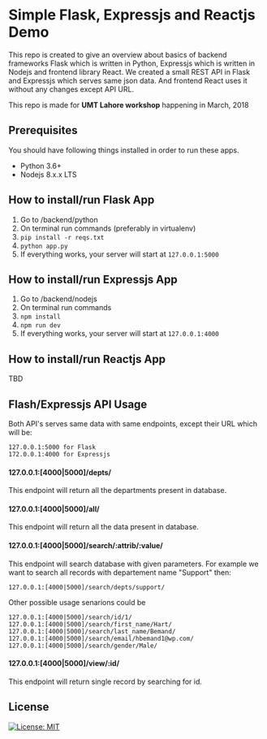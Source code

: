 # Simple Flask, Expressjs and Reactjs Demo

This repo is created to give an overview about basics of backend frameworks Flask which is written in Python, Expressjs which is written in Nodejs and frontend library React. We created a small REST API in Flask and Expressjs which serves same json data. And frontend React uses it without any changes except API URL.

This repo is made for **UMT Lahore workshop** happening in March, 2018

## Prerequisites

You should have following things installed in order to run these apps.

 - Python 3.6+
 - Nodejs 8.x.x LTS

## How to install/run Flask App

 1. Go to /backend/python
 2. On terminal run commands (preferably in virtualenv)
 3.  `pip install -r reqs.txt`
 4. `python app.py`
 5. If everything works, your server will start at `127.0.0.1:5000`

## How to install/run Expressjs App

 1. Go to /backend/nodejs
 2. On terminal run commands
 3.  `npm install`
 4. `npm run dev`
 5. If everything works, your server will start at `127.0.0.1:4000`

## How to install/run Reactjs App
TBD

## Flash/Expressjs API Usage
Both API's serves same data with same endpoints, except their URL which will be:

    127.0.0.1:5000 for Flask
    172.0.0.1:4000 for Expressjs
   
   #### 127.0.0.1:[4000|5000]/depts/
   
This endpoint will return all the departments present in database.

   #### 127.0.0.1:[4000|5000]/all/
   
This endpoint will return all the data present in database.

   #### 127.0.0.1:[4000|5000]/search/:attrib/:value/
   
This endpoint will search database with given parameters. For example we want to search all records with departement name "Support" then:

    127.0.0.1:[4000|5000]/search/depts/support/

Other possible usage senarions could be

    127.0.0.1:[4000|5000]/search/id/1/
    127.0.0.1:[4000|5000]/search/first_name/Hart/
    127.0.0.1:[4000|5000]/search/last_name/Bemand/
    127.0.0.1:[4000|5000]/search/email/hbemand1@wp.com/
    127.0.0.1:[4000|5000]/search/gender/Male/

   #### 127.0.0.1:[4000|5000]/view/:id/
   
This endpoint will return single record by searching for id.


## License

[![License: MIT](https://img.shields.io/badge/License-MIT-yellow.svg)](https://opensource.org/licenses/MIT)
